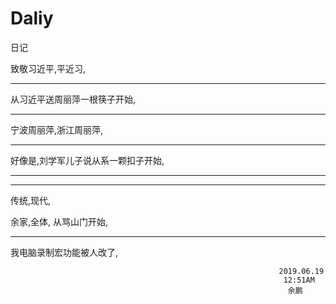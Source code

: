 # Daliy
日记

致敬习近平,平近习,

---------------------
从习近平送周丽萍一根筷子开始,

----------------------
宁波周丽萍,浙江周丽萍,

-----------------------
好像是,刘学军儿子说从系一颗扣子开始,

-----------------------------


----------------
传统,现代,


余家,全体,
从骂山门开始,

--------------------------------

我电脑录制宏功能被人改了,




                                                                2019.06.19
                                                                 12:51AM
                                                                  余鹏
